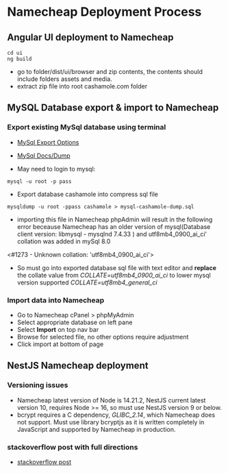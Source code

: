 # Namecheap Deployment Process

## Angular UI deployment to Namecheap

```
cd ui
ng build
```
- go to folder/dist/ui/browser and zip contents, the contents should include folders assets and media.
- extract zip file into root cashamole.com folder

## MySQL Database export & import to Namecheap

### Export existing MySql database using terminal

- [MySql Export Options](https://hevodata.com/learn/mysql-export-to-csv/)
- [MySql Docs/Dump](https://dev.mysql.com/doc/refman/8.0/en/mysqldump.html) 

- May need to login to mysql:
```
mysql -u root -p pass
```
- Export database cashamole into compress sql file
```
mysqldump -u root -ppass cashamole > mysql-cashamole-dump.sql
```

- importing this file in Namecheap phpAdmin will result in the following error beceause Namecheap has an older version of mysql(Database client version: libmysql - mysqlnd 7.4.33 ) and utf8mb4_0900_ai_ci' collation was added in mySql 8.0

<#1273 - Unknown collation: 'utf8mb4_0900_ai_ci'>

- So must go into exported database sql file with text editor and **replace** the collate value from _COLLATE=utf8mb4_0900_ai_ci_ to lower mysql version supported _COLLATE=utf8mb4_general_ci_

### Import data into Namecheap
- Go to Namecheap cPanel > phpMyAdmin
- Select appropriate database on left pane
- Select **Import** on top nav bar
- Browse for selected file, no other options require adjustment
- Click import at bottom of page

## NestJS Namecheap deployment


### Versioning issues
- Namecheap latest version of Node is 14.21.2, NestJS current latest version 10, requires Node >= 16, so must use NestJS version 9 or below.
- bcrypt requires a C dependency, _GLIBC_2.14_, which Namecheap does not support. Must use library bcryptjs as it is written completely in JavaScript and supported by Namecheap in production.

### stackoverflow post with full directions

- [stackoverflow post](https://stackoverflow.com/questions/77768040/deploy-nestjs-server-api-in-namecheap-cpanel)
